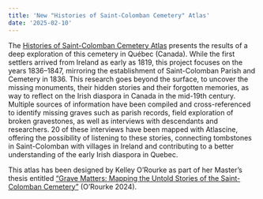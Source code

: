 ```yaml
---
title: 'New "Histories of Saint-Colomban Cemetery" Atlas'
date: '2025-02-10'
---
```


The [Histories of Saint-Colomban Cemetery Atlas](https://rs-atlascine.concordia.ca/saint-colomban/index.html?module=module.stories) presents the results of a deep exploration of this cemetery in Québec (Canada). While the first settlers arrived from Ireland as early as 1819, this project focuses on the years 1836–1847, mirroring the establishment of Saint-Colomban Parish and Cemetery in 1836. This research goes beyond the surface, to uncover the missing monuments, their hidden stories and their forgotten memories, as way to reflect on the Irish diaspora in Canada in the mid-19th century. Multiple sources of information have been compiled and cross-referenced to identify missing graves such as parish records, field exploration of broken gravestones, as well as interviews with descendants and researchers. 20 of these interviews have been mapped with Atlascine, offering the possibility of listening to these stories, connecting tombstones in Saint-Colomban with villages in Ireland and contributing to a better understanding of the early Irish diaspora in Quebec.

This atlas has been designed by Kelley O’Rourke as part of her Master’s thesis entitled [“Grave Matters: Mapping the Untold Stories of the Saint-Colomban Cemetery”](https://spectrum.library.concordia.ca/id/eprint/994556/) (O’Rourke 2024).